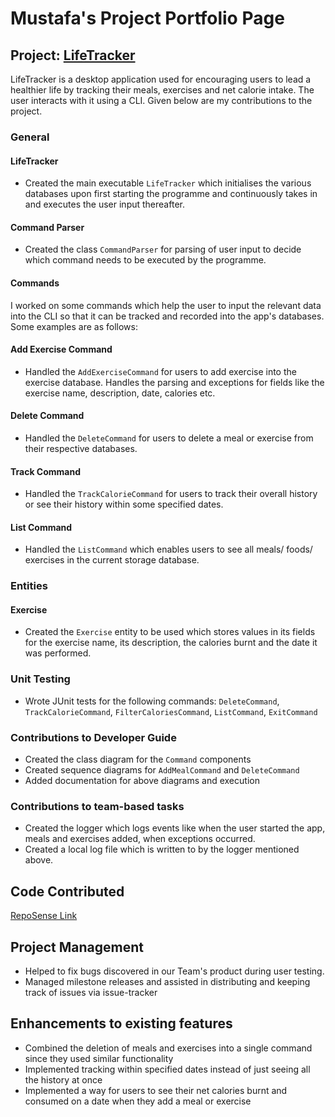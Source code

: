 # Mustafa's Project Portfolio Page

## Project: [LifeTracker](https://github.com/AY2223S2-CS2113-W15-1/tp)

LifeTracker is a desktop application used for encouraging users to lead a healthier life by tracking their meals, exercises and net calorie intake. The user interacts with it using a CLI.
Given below are my contributions to the project.

### General

#### LifeTracker
 - Created the main executable `LifeTracker` which initialises the various databases upon first starting the programme and continuously takes in and executes the user input thereafter.

#### Command Parser
 - Created the class `CommandParser` for parsing of user input to decide which command needs to be executed by the programme.

#### Commands

I worked on some commands which help the user to input the relevant data into the CLI so that it can be tracked and recorded into the app's databases. Some examples are as follows:
#### Add Exercise Command
 - Handled the `AddExerciseCommand` for users to add exercise into the exercise database. Handles the parsing and exceptions for fields like the exercise name, description, date, calories etc. 
#### Delete Command
 - Handled the `DeleteCommand` for users to delete a meal or exercise from their respective databases.
#### Track Command
 - Handled the `TrackCalorieCommand` for users to track their overall history or see their history within some specified dates.
#### List Command
 - Handled the `ListCommand` which enables users to see all meals/ foods/ exercises in the current storage database.

### Entities
#### Exercise
 - Created the `Exercise` entity to be used which stores values in its fields for the exercise name, its description, the calories burnt and the date it was performed.

### Unit Testing
 - Wrote JUnit tests for the following commands: `DeleteCommand`, `TrackCalorieCommand`, `FilterCaloriesCommand`, `ListCommand`, `ExitCommand`

### Contributions to Developer Guide
 - Created the class diagram for the `Command` components
 - Created sequence diagrams for `AddMealCommand` and `DeleteCommand`
 - Added documentation for above diagrams and execution

### Contributions to team-based tasks
 - Created the logger which logs events like when the user started the app, meals and exercises added, when exceptions occurred. 
 - Created a local log file which is written to by the logger mentioned above.

## Code Contributed
[RepoSense Link](https://nus-cs2113-ay2223s2.github.io/tp-dashboard/?search=mustafaah10&breakdown=true)

## Project Management
- Helped to fix bugs discovered in our Team's product during user testing.
- Managed milestone releases and assisted in distributing and keeping track of issues via issue-tracker

## Enhancements to existing features
 - Combined the deletion of meals and exercises into a single command since they used similar functionality
 - Implemented tracking within specified dates instead of just seeing all the history at once
 - Implemented a way for users to see their net calories burnt and consumed on a date when they add a meal or exercise